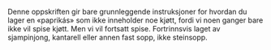 Denne oppskriften gir bare grunnleggende instruksjoner for hvordan du lager en «paprikás» som ikke inneholder noe kjøtt, fordi vi noen ganger bare ikke vil spise kjøtt. Men vi vil fortsatt spise. Fortrinnsvis laget av sjampinjong, kantarell eller annen fast sopp, ikke steinsopp.